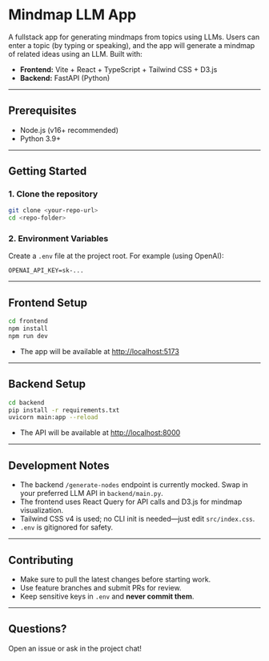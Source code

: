 # Mindmap LLM App

A fullstack app for generating mindmaps from topics using LLMs. Users can enter a topic (by typing or speaking), and the app will generate a mindmap of related ideas using an LLM. Built with:

- **Frontend:** Vite + React + TypeScript + Tailwind CSS + D3.js
- **Backend:** FastAPI (Python)

---

## Prerequisites
- Node.js (v16+ recommended)
- Python 3.9+

---

## Getting Started

### 1. Clone the repository
```sh
git clone <your-repo-url>
cd <repo-folder>
```

### 2. Environment Variables
Create a `.env` file at the project root. For example (using OpenAI):
```
OPENAI_API_KEY=sk-...
```

---

## Frontend Setup

```sh
cd frontend
npm install
npm run dev
```
- The app will be available at [http://localhost:5173](http://localhost:5173)

---

## Backend Setup

```sh
cd backend
pip install -r requirements.txt
uvicorn main:app --reload
```
- The API will be available at [http://localhost:8000](http://localhost:8000)

---

## Development Notes
- The backend `/generate-nodes` endpoint is currently mocked. Swap in your preferred LLM API in `backend/main.py`.
- The frontend uses React Query for API calls and D3.js for mindmap visualization.
- Tailwind CSS v4 is used; no CLI init is needed—just edit `src/index.css`.
- `.env` is gitignored for safety.

---

## Contributing
- Make sure to pull the latest changes before starting work.
- Use feature branches and submit PRs for review.
- Keep sensitive keys in `.env` and **never commit them**.

---

## Questions?
Open an issue or ask in the project chat!
